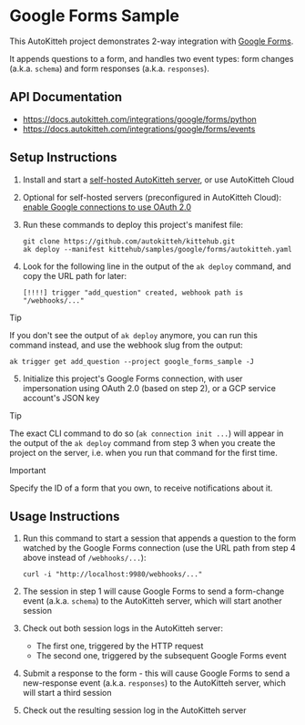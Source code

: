 # Google Forms Sample

This AutoKitteh project demonstrates 2-way integration with
[Google Forms](https://www.google.com/forms/about/).

It appends questions to a form, and handles two event types: form changes
(a.k.a. `schema`) and form responses (a.k.a. `responses`).

## API Documentation

- https://docs.autokitteh.com/integrations/google/forms/python
- https://docs.autokitteh.com/integrations/google/forms/events

## Setup Instructions

1. Install and start a
   [self-hosted AutoKitteh server](https://docs.autokitteh.com/get_started/quickstart),
   or use AutoKitteh Cloud

2. Optional for self-hosted servers (preconfigured in AutoKitteh Cloud): \
   [enable Google connections to use OAuth 2.0](https://docs.autokitteh.com/integrations/google/config)

3. Run these commands to deploy this project's manifest file:

   ```shell
   git clone https://github.com/autokitteh/kittehub.git
   ak deploy --manifest kittehub/samples/google/forms/autokitteh.yaml
   ```

4. Look for the following line in the output of the `ak deploy` command, and
   copy the URL path for later:

   ```
   [!!!!] trigger "add_question" created, webhook path is "/webhooks/..."
   ```

> [!TIP]
> If you don't see the output of `ak deploy` anymore, you can run this command
> instead, and use the webhook slug from the output:
>
> ```shell
> ak trigger get add_question --project google_forms_sample -J
> ```

5. Initialize this project's Google Forms connection, with user impersonation
   using OAuth 2.0 (based on step 2), or a GCP service account's JSON key

> [!TIP]
> The exact CLI command to do so (`ak connection init ...`) will appear in the
> output of the `ak deploy` command from step 3 when you create the project on
> the server, i.e. when you run that command for the first time.

> [!IMPORTANT]
> Specify the ID of a form that you own, to receive notifications about it.

## Usage Instructions

1. Run this command to start a session that appends a question to the form
   watched by the Google Forms connection (use the URL path from step 4
   above instead of `/webhooks/...`):


   ```shell
   curl -i "http://localhost:9980/webhooks/..."
   ```

2. The session in step 1 will cause Google Forms to send a form-change event
   (a.k.a. `schema`) to the AutoKitteh server, which will start another session

3. Check out both session logs in the AutoKitteh server:

   - The first one, triggered by the HTTP request
   - The second one, triggered by the subsequent Google Forms event

4. Submit a response to the form - this will cause Google Forms to send a
   new-response event (a.k.a. `responses`) to the AutoKitteh server, which
   will start a third session

5. Check out the resulting session log in the AutoKitteh server
